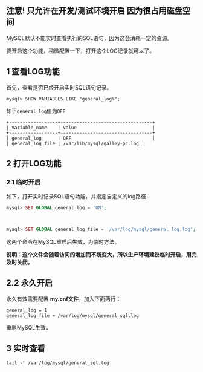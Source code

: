 ## 注意! 只允许在开发/测试环境开启  因为很占用磁盘空间

MySQL默认不能实时查看执行的SQL语句，因为这会消耗一定的资源。

要开启这个功能，稍微配置一下，打开这个LOG记录就可以了。

## 1 查看LOG功能

首先，查看是否已经开启实时SQL语句记录。

```
mysql> SHOW VARIABLES LIKE "general_log%";
```

如下`general_log`值为`OFF`

```
+------------------+----------------------------------+
| Variable_name    | Value                            |
+------------------+----------------------------------+
| general_log      | OFF                              |
| general_log_file | /var/lib/mysql/galley-pc.log |

```

## 2 打开LOG功能

### 2.1 临时开启

如下，打开实时记录SQL语句功能，并指定自定义的log路径：

```php
mysql> SET GLOBAL general_log = 'ON';



mysql> SET GLOBAL general_log_file = '/var/log/mysql/general_log.log';
```

这两个命令在MySQL重启后失效，为临时方法。

**说明：这个文件会随着访问的增加而不断变大，所以生产环境建议临时开启，用完及时关闭。**

## 2.2 永久开启

永久有效需要配置 **my.cnf文件**，加入下面两行：

```
general_log = 1
general_log_file = /var/log/mysql/general_sql.log
```

重启MySQL生效。

## 3 实时查看

```
tail -f /var/log/mysql/general_sql.log
```

